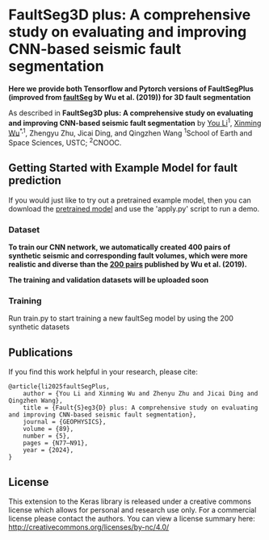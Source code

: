 # FaultSeg3D plus: A comprehensive study on evaluating and improving CNN-based seismic fault segmentation


**Here we provide both Tensorflow and Pytorch versions of FaultSegPlus (improved from [faultSeg](https://github.com/xinwucwp/faultSeg) by Wu et al. (2019)) for 3D fault segmentation**

As described in **FaultSeg3D plus: A comprehensive study on evaluating and improving CNN-based seismic fault segmentation** 
by [You Li](http://cig.ustc.edu.cn/you/list.htm)<sup>1</sup>, 
[Xinming Wu](http://cig.ustc.edu.cn/xinming/list.htm)<sup>*,1</sup>, 
Zhengyu Zhu,
Jicai Ding, and 
Qingzhen Wang
<sup>1</sup>School of Earth and Space Sciences, USTC; <sup>2</sup>CNOOC.

## Getting Started with Example Model for fault prediction

If you would just like to try out a pretrained example model, then you can download the [pretrained model](https://drive.google.com/file/d/1MjcWmRG6uIZoH4E1_bfa9gXvABwp83kN/view?usp=drive_link) and use the 'apply.py' script to run a demo.


### Dataset

**To train our CNN network, we automatically created 400 pairs of synthetic seismic and corresponding fault volumes, which were more realistic and diverse than the [200 pairs](https://drive.google.com/open?id=1I-kBAfc_ag68xQsYgAHbqWYdddk4XHHd) published by Wu et al. (2019).** 

**The training and validation datasets will be uploaded soon**

### Training

Run train.py to start training a new faultSeg model by using the 200 synthetic datasets

## Publications

If you find this work helpful in your research, please cite:

    @article{li2025faultSegPlus,
        author = {You Li and Xinming Wu and Zhenyu Zhu and Jicai Ding and Qingzhen Wang},
        title = {Fault{S}eg3{D} plus: A comprehensive study on evaluating and improving CNN-based seismic fault segmentation},
        journal = {GEOPHYSICS},
        volume = {89},
        number = {5},
        pages = {N77–N91},
        year = {2024},
    }

## License

This extension to the Keras library is released under a creative commons license which allows for personal and research use only. 
For a commercial license please contact the authors. You can view a license summary here: http://creativecommons.org/licenses/by-nc/4.0/


